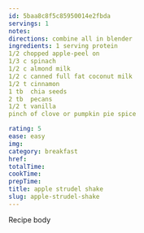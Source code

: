 ```yaml
---
id: 5baa8c8f5c85950014e2fbda
servings: 1
notes:
directions: combine all in blender
ingredients: 1 serving protein
1/2 chopped apple-peel on
1/3 c spinach
1/2 c almond milk
1/2 c canned full fat coconut milk
1/2 t cinnamon
1 tb  chia seeds
2 tb  pecans
1/2 t vanilla
pinch of clove or pumpkin pie spice

rating: 5
ease: easy
img:
category: breakfast
href:
totalTime:
cookTime:
prepTime:
title: apple strudel shake
slug: apple-strudel-shake
---
```

Recipe body